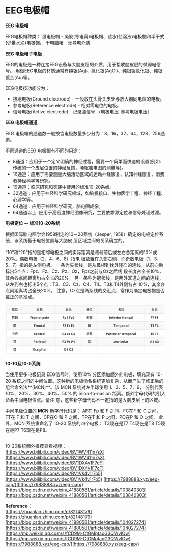 # EEG电极帽

**EEG 电极帽**

EEG电极帽种类： 湿电极帽 - 凝胶(导电膏)电极帽、盐⽔(盐溶液)电极帽和半⼲式(少量⽔滴)电极帽。 干电脑帽 - 无导电介质

**EEG 电极帽子电极**

EEG的电极是一种连接EEG设备与大脑皮层的介质，用于接收脑皮层的微弱电信号。 用做EEG电极的材质通常有纯银(Ag)、氯化银(AgCl)、纯银镀氯化银、纯银镀⾦(Au)等。

EEG电极按功能分为：

* 接地电极(Ground electrode) - 一般放在头骨头皮处与放大器同电位的电极。&#x20;
* 参考电极(Reference electrode) - 相对零电位的电极。&#x20;
* 信号电极(Active electrode) - 记录脑信号 （电极电压-参考电极电压）

**EEG 电极帽通道**

EEG 电极帽的通道数一般按含电极数量多少分为：8，16，32，64，128，256通道。

不同通道的EEG 电极帽有不同的用途：

* 8通道：应⽤于⼀个定义明确的神经过程，需要⼀个简单而快速的设置(例如: 传统的⼀个皮层位置的神经反馈，睡眠脑电图的测量等)。
* 16通道：应⽤于需要测量大脑活动区域的运动神经康复、认知神经康复、消费者神经科学等研究。
* 19通道：临床研究和实践中使⽤的标准10-20系统。
* 32通道：应⽤于神经科学研究领域，如脑机接⼝、⽣物医学⼯程、神经⼯程、心理学等。
* 64通道：应用于神经科学研究，脑电图成像。&#x20;
* 64通道以上: 应用于⾼密度神经图像研究，主要依靠源定位和信号处理过滤。

**电极定位 -- 标准10-20系统**&#x20;

根据国际脑电图学会1958制定的10－20系统（Jesper, 1958）确定的电极定位系统，该系统基于电极位置与⼤脑⽪ 层区域之间的关系确⽴的。 \
\
“10”和“20”指的是相邻电极之间的实际距离是颅⻣前后或左右总距离的10%或20%。偶数电极（2、4、6、8）指电 极放置在头部右侧，⽽奇数电极（1、3、5、7）指的是左侧电极。 ⼀条为⽮状线，是从⿐根到枕外隆凸的连线，从前向后标出5个点：Fpz、Fz、Cz、Pz、Oz，Fpz之前与Oz之后线 段⻓度占全⻓10%，其余各点间距离均占全⻓的20%。 另⼀条称为冠状线，是两外⽿道之间的连线，从左到右也标出5个点：T3、C3、Cz、C4、T4。T3和T4外侧各占 10%，其余各点间距离均占全⻓20%。 注意，Cz点是两条线的交汇点，常作为确定电极帽是否戴正的基准点。

![](<../../.gitbook/assets/10-20 location.PNG>)

&#x20;**10-10及10-5系统**&#x20;

当使⽤更多电极记录 EEG信号时，使⽤10% 分区添加额外的电极，填充现有 10-20 系统之间的中间位置。这种新的电极命名系统更加复杂，从⽽产⽣了修正后的组合命名法**(MCN)**。该 MCN 系统对左半球使⽤ 1、3、5、7、9， 分别代表 10%、20%、30%、40%、50% 的 inion-to-nasion 距离。额外字⺟代码的引⼊命名中间电极位点。请注 意，这些新字⺟代码不⼀定指的是⼤脑⽪层上的区域。

中间电极位置的 **MCN** 新字⺟代码是： AF在 Fp 和 F 之间，FC在F 和 C 之间，FT在 F 和 T 之间，CP在C 和 P 之间，TP在T 和 P 之间，PO在P 和 O 之间。 此外，MCN 系统重命名了 10-20 系统的四个电极： T3现在是T7 T4现在是T8 T5现在是P7 T6现在是P8。

\
10-20系统额外推荐查看视频：\
[https://www.bilibili.com/video/BV1WV411n7sX](https://www.bilibili.com/video/BV1WV411n7sX) [https://www.bilibili.com/video/BV1DX4y1F7cF](https://www.bilibili.com/video/BV1DX4y1F7cF) [https://www.bilibili.com/video/BV1Vk4y1r7o5](https://www.bilibili.com/video/BV1Vk4y1r7o5) [https://7988888.xyz/eeg-cap/](https://7988888.xyz/eeg-cap/) [https://blog.csdn.net/weixin\_41880581/article/details/103840303](https://blog.csdn.net/weixin\_41880581/article/details/103840303)

**Reference：**\
[https://zhuanlan.zhihu.com/p/82148179](https://zhuanlan.zhihu.com/p/82148179) [https://blog.csdn.net/weixin\_41880581/article/details/104027274](https://blog.csdn.net/weixin\_41880581/article/details/104027274) [https://mp.weixin.qq.com/s/fCD9M-CtGMptaoG3QWvlOw](https://mp.weixin.qq.com/s/fCD9M-CtGMptaoG3QWvlOw) \
[https://7988888.xyz/eeg-cap/](https://7988888.xyz/eeg-cap/)

